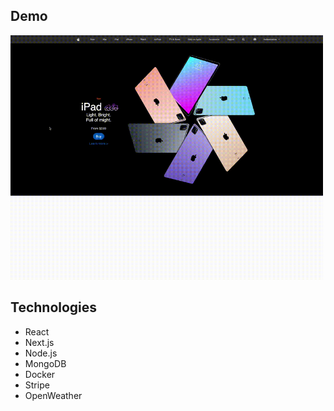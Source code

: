## Demo
<img src="public/images/ipad_recording.gif" width="500">

## Technologies
* React
* Next.js
* Node.js
* MongoDB
* Docker
* Stripe
* OpenWeather